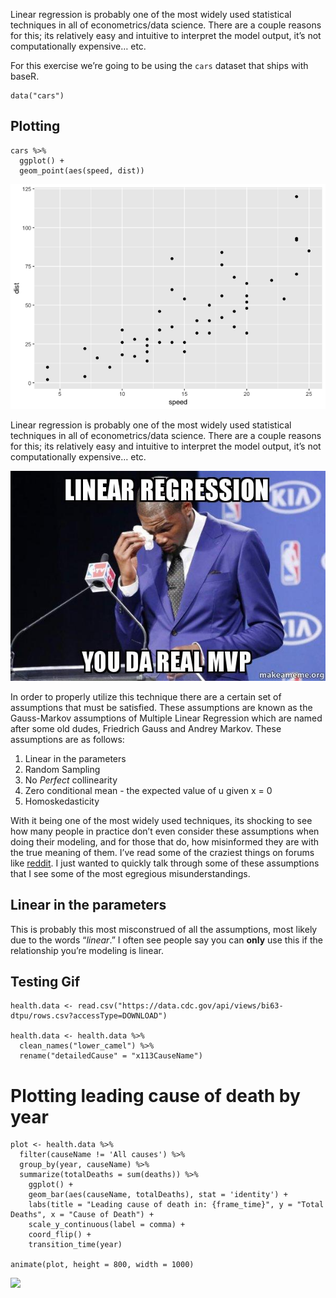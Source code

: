 Linear regression is probably one of the most widely used statistical
techniques in all of econometrics/data science. There are a couple
reasons for this; its relatively easy and intuitive to interpret the
model output, it’s not computationally expensive… etc.

For this exercise we’re going to be using the `cars` dataset that ships
with baseR.

    data("cars")

Plotting
--------

    cars %>%
      ggplot() +
      geom_point(aes(speed, dist))

![](linear_files/figure-markdown_strict/unnamed-chunk-3-1.png)

Linear regression is probably one of the most widely used statistical
techniques in all of econometrics/data science. There are a couple
reasons for this; its relatively easy and intuitive to interpret the
model output, it’s not computationally expensive… etc.

<p style="text-align:center">
<img src="/img/da_real_mvp.jpg" alt="MVP"/>
</p>
In order to properly utilize this technique there are a certain set of
assumptions that must be satisfied. These assumptions are known as the
Gauss-Markov assumptions of Multiple Linear Regression which are named
after some old dudes, Friedrich Gauss and Andrey Markov. These
assumptions are as follows:

1.  Linear in the parameters
2.  Random Sampling
3.  No *Perfect* collinearity
4.  Zero conditional mean - the expected value of u given x = 0
5.  Homoskedasticity

With it being one of the most widely used techniques, its shocking to
see how many people in practice don’t even consider these assumptions
when doing their modeling, and for those that do, how misinformed they
are with the true meaning of them. I’ve read some of the craziest things
on forums like [reddit](https://reddit.com/r/datascience). I just wanted
to quickly talk through some of these assumptions that I see some of the
most egregious misunderstandings.

Linear in the parameters
------------------------

This is probably this most misconstrued of all the assumptions, most
likely due to the words “*linear*.” I often see people say you can
**only** use this if the relationship you’re modeling is linear.

Testing Gif
-----------

    health.data <- read.csv("https://data.cdc.gov/api/views/bi63-dtpu/rows.csv?accessType=DOWNLOAD")

    health.data <- health.data %>%
      clean_names("lower_camel") %>%
      rename("detailedCause" = "x113CauseName")

Plotting leading cause of death by year
=======================================

    plot <- health.data %>%
      filter(causeName != 'All causes') %>%
      group_by(year, causeName) %>%
      summarize(totalDeaths = sum(deaths)) %>%
        ggplot() +
        geom_bar(aes(causeName, totalDeaths), stat = 'identity') +
        labs(title = "Leading cause of death in: {frame_time}", y = "Total Deaths", x = "Cause of Death") +
        scale_y_continuous(label = comma) +
        coord_flip() +
        transition_time(year)

    animate(plot, height = 800, width = 1000)

![](linear_files/figure-markdown_strict/unnamed-chunk-6-1.gif)
